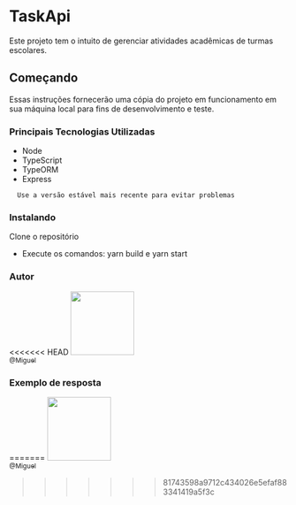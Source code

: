 # TaskApi

Este projeto tem o intuito de gerenciar atividades acadêmicas
de turmas escolares.

## Começando

Essas instruções fornecerão uma cópia do projeto em funcionamento em sua máquina local para fins de desenvolvimento e teste.

### Principais Tecnologias Utilizadas


<ul>
  <li>Node</li>
  <li>TypeScript</li>
  <li>TypeORM</li>
  <li>Express</li>
</ul>


``` 
  Use a versão estável mais recente para evitar problemas
```

### Instalando

Clone o repositório

<ul>
  <li>Execute os comandos: yarn build e yarn start </li>
</ul>


### Autor


<<<<<<< HEAD
[<img src="https://avatars1.githubusercontent.com/miguellrodrigues" width="115"><br><sub>@Miguel</sub>](https://github.com/miguellrodrigues)


### Exemplo de resposta
=======
[<img src="https://avatars1.githubusercontent.com/miguell-rodrigues" width="115"><br><sub>@Miguel</sub>](https://github.com/miguell-rodrigues)
>>>>>>> 81743598a9712c434026e5efaf883341419a5f3c
